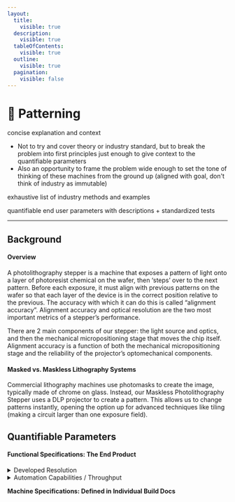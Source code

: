 ```yaml
---
layout:
  title:
    visible: true
  description:
    visible: true
  tableOfContents:
    visible: true
  outline:
    visible: true
  pagination:
    visible: false
---
```


# 🎥 Patterning



concise explanation and context&#x20;

* Not to try and cover theory or industry standard, but to break the problem into first principles just enough to give context to the quantifiable parameters
* Also an opportunity to frame the problem wide enough to set the tone of thinking of these machines from the ground up (aligned with goal, don't think of industry as immutable)

exhaustive list of industry methods and examples

quantifiable end user parameters with descriptions + standardized tests



***

## Background

#### Overview

A photolithography stepper is a machine that exposes a pattern of light onto a layer of photoresist chemical on the wafer, then ‘steps’ over to the next pattern. Before each exposure, it must align with previous patterns on the wafer so that each layer of the device is in the correct position relative to the previous. The accuracy with which it can do this is called “alignment accuracy”. Alignment accuracy and optical resolution are the two most important metrics of a stepper’s performance.

There are 2 main components of our stepper: the light source and optics, and then the mechanical micropositioning stage that moves the chip itself. Alignment accuracy is a function of both the mechanical micropositioning stage and the reliability of the projector’s optomechanical components.

#### Masked vs. Maskless Lithography Systems

Commercial lithography machines use photomasks to create the image, typically made of chrome on glass. Instead, our Maskless Photolithography Stepper uses a DLP projector to create a pattern. This allows us to change patterns instantly, opening the option up for advanced techniques like tiling (making a circuit larger than one exposure field).



## Quantifiable Parameters

#### Functional Specifications: The End Product&#x20;

<details>

<summary>Developed Resolution</summary>

describe out standardized test: darkfield/brightfield, developed with AZ400K for 80s, measured pitch distance, used airforce test pattern

**Value**:&#x20;

**Tools Required for Verification**:&#x20;

**Method of Verification**:&#x20;

**Possible Variation**: Error during development (see [Patterning SOP](../../standard-operating-procedures/patterning-sop-stepper-v1/))

**References**: _pics/videos_

</details>

<details>

<summary>Automation Capabilities / Throughput</summary>

what human actions are required: manual loading/unloading, choose the pattern, align manually or automatically with software

approximate area exposed per second

how much time to do one exposure, how much of that is active work vs. waiting around

</details>

&#x20;**Machine Specifications: Defined in Individual Build Docs**

